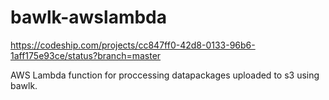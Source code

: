# bawlk-awslambda

https://codeship.com/projects/cc847ff0-42d8-0133-96b6-1aff175e93ce/status?branch=master

AWS Lambda function for proccessing datapackages uploaded to s3 using bawlk.
